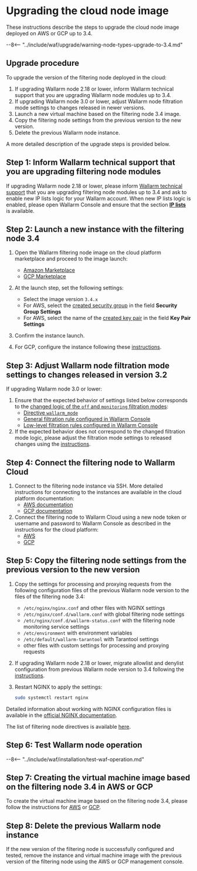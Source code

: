 [wallarm-status-instr]:             ../admin-en/configure-statistics-service.md
[memory-instr]:                     ../admin-en/configuration-guides/allocate-memory-for-waf-node.md
[waf-directives-instr]:             ../admin-en/configure-parameters-en.md
[sqli-attack-desc]:                 ../attacks-vulns-list.md#sql-injection
[xss-attack-desc]:                  ../attacks-vulns-list.md#crosssite-scripting-xss
[img-test-attacks-in-ui]:           ../images/admin-guides/test-attacks-quickstart.png

# Upgrading the cloud node image

These instructions describe the steps to upgrade the cloud node image deployed on AWS or GCP up to 3.4.

--8<-- "../include/waf/upgrade/warning-node-types-upgrade-to-3.4.md"

## Upgrade procedure

To upgrade the version of the filtering node deployed in the cloud:

1. If upgrading Wallarm node 2.18 or lower, inform Wallarm technical support that you are upgrading Wallarm node modules up to 3.4.
2. If upgrading Wallarm node 3.0 or lower, adjust Wallarm node filtration mode settings to changes released in newer versions.
3. Launch a new virtual machine based on the filtering node 3.4 image.
4. Copy the filtering node settings from the previous version to the new version.
5. Delete the previous Wallarm node instance.

A more detailed description of the upgrade steps is provided below.

## Step 1: Inform Wallarm technical support that you are upgrading filtering node modules

If upgrading Wallarm node 2.18 or lower, please inform [Wallarm technical support](mailto:support@wallarm.com) that you are upgrading filtering node modules up to 3.4 and ask to enable new IP lists logic for your Wallarm account. When new IP lists logic is enabled, please open Wallarm Console and ensure that the section [**IP lists**](../user-guides/ip-lists/overview.md) is available.

## Step 2: Launch a new instance with the filtering node 3.4

1. Open the Wallarm filtering node image on the cloud platform marketplace and proceed to the image launch:
      * [Amazon Marketplace](https://aws.amazon.com/marketplace/pp/B073VRFXSD)
      * [GCP Marketplace](https://console.cloud.google.com/marketplace/details/wallarm-node-195710/wallarm-node)
2. At the launch step, set the following settings:

      * Select the image version `3.4.x`
      * For AWS, select the [created security group](../admin-en/installation-ami-en.md#3-create-a-security-group) in the field **Security Group Settings**
      * For AWS, select the name of the [created key pair](../admin-en/installation-ami-en.md#2-create-a-pair-of-ssh-keys) in the field **Key Pair Settings**
3. Confirm the instance launch.
4. For GCP, configure the instance following these [instructions](../admin-en/installation-gcp-en.md#3-configure-the-filtering-node-instance).

## Step 3: Adjust Wallarm node filtration mode settings to changes released in version 3.2

If upgrading Wallarm node 3.0 or lower:

1. Ensure that the expected behavior of settings listed below corresponds to the [changed logic of the `off` and `monitoring` filtration modes](what-is-new.md):
      * [Directive `wallarm_mode`](../admin-en/configure-parameters-en.md#wallarm_mode)
      * [General filtration rule configured in Wallarm Console](../user-guides/settings/general.md)
      * [Low-level filtration rules configured in Wallarm Console](../user-guides/rules/wallarm-mode-rule.md)
2. If the expected behavior does not correspond to the changed filtration mode logic, please adjust the filtration mode settings to released changes using the [instructions](../admin-en/configure-wallarm-mode.md).

## Step 4: Connect the filtering node to Wallarm Cloud

1. Connect to the filtering node instance via SSH. More detailed instructions for connecting to the instances are available in the cloud platform documentation:
      * [AWS documentation](https://docs.aws.amazon.com/AWSEC2/latest/UserGuide/AccessingInstances.html)
      * [GCP documentation](https://cloud.google.com/compute/docs/instances/connecting-to-instance)
2. Connect the filtering node to Wallarm Cloud using a new node token or username and password to Wallarm Console as described in the instructions for the cloud platform:
      * [AWS](../admin-en/installation-ami-en.md#6-connect-the-filtering-node-to-the-wallarm-cloud)
      * [GCP](../admin-en/installation-gcp-en.md#5-connect-the-filtering-node-to-the-wallarm-cloud)

## Step 5: Copy the filtering node settings from the previous version to the new version

1. Copy the settings for processing and proxying requests from the following configuration files of the previous Wallarm node version to the files of the filtering node 3.4:
      * `/etc/nginx/nginx.conf` and other files with NGINX settings
      * `/etc/nginx/conf.d/wallarm.conf` with global filtering node settings
      * `/etc/nginx/conf.d/wallarm-status.conf` with the filtering node monitoring service settings
      * `/etc/environment` with environment variables
      * `/etc/default/wallarm-tarantool` with Tarantool settings
      * other files with custom settings for processing and proxying requests
2. If upgrading Wallarm node 2.18 or lower, migrate allowlist and denylist configuration from previous Wallarm node version to 3.4 following the [instructions](migrate-ip-lists-to-node-3.md).
3. Restart NGINX to apply the settings: 

    ```bash
    sudo systemctl restart nginx
    ```

Detailed information about working with NGINX configuration files is available in the [official NGINX documentation](https://nginx.org/docs/beginners_guide.html).

The list of filtering node directives is available [here](../admin-en/configure-parameters-en.md).

## Step 6: Test Wallarm node operation

--8<-- "../include/waf/installation/test-waf-operation.md"

## Step 7: Creating the virtual machine image based on the filtering node 3.4 in AWS or GCP

To create the virtual machine image based on the filtering node 3.4, please follow the instructions for [AWS](../admin-en/installation-guides/amazon-cloud/create-image.md) or [GCP](../admin-en/installation-guides/google-cloud/create-image.md).

## Step 8: Delete the previous Wallarm node instance

If the new version of the filtering node is successfully configured and tested, remove the instance and virtual machine image with the previous version of the filtering node using the AWS or GCP management console.
